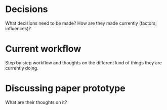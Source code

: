 # Decisions

What decisions need to be made? How are they made currently (factors, influences)?

# Current workflow

Step by step workflow and thoughts on the different kind of things they are currently doing.

# Discussing paper prototype

What are their thoughts on it?
